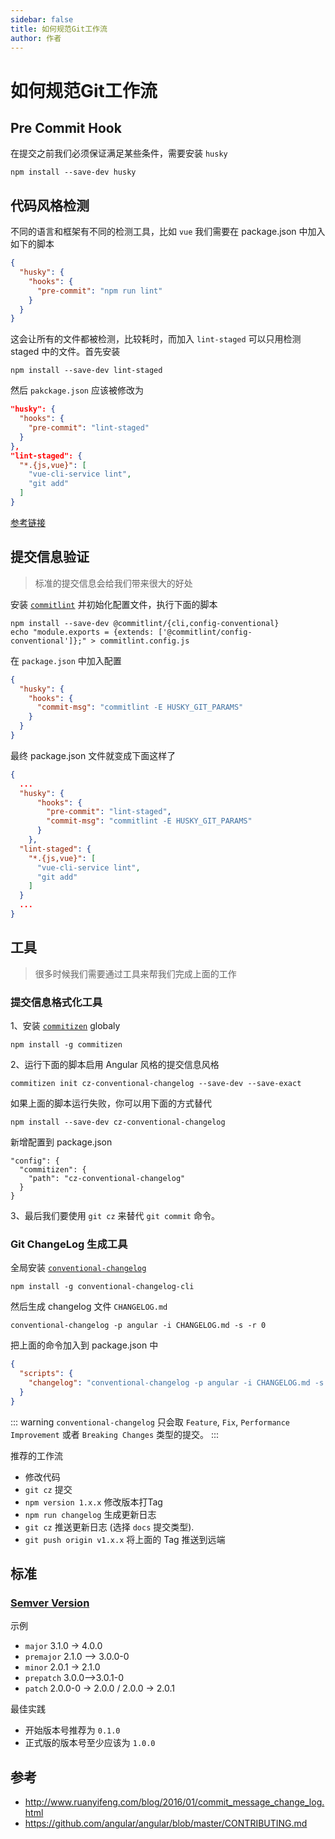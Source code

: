 ```yaml
---
sidebar: false
title: 如何规范Git工作流
author: 作者
---
```


# 如何规范Git工作流

## Pre Commit Hook

在提交之前我们必须保证满足某些条件，需要安装 `husky`

```
npm install --save-dev husky
```

## 代码风格检测

不同的语言和框架有不同的检测工具，比如 `vue` 我们需要在 package.json 中加入如下的脚本

```json
{
  "husky": {
    "hooks": {
      "pre-commit": "npm run lint"
    }
  }
}
```

这会让所有的文件都被检测，比较耗时，而加入 `lint-staged` 可以只用检测 staged 中的文件。首先安装

```
npm install --save-dev lint-staged
```

然后 `pakckage.json` 应该被修改为

```json
"husky": {
  "hooks": {
    "pre-commit": "lint-staged"
  }
},
"lint-staged": {
  "*.{js,vue}": [
    "vue-cli-service lint",
    "git add"
  ]
}
```

[参考链接](https://cli.vuejs.org/zh/guide/cli-service.html#git-hook)


## 提交信息验证

> 标准的提交信息会给我们带来很大的好处

安装 [`commitlint`](https://commitlint.js.org/) 并初始化配置文件，执行下面的脚本

```
npm install --save-dev @commitlint/{cli,config-conventional}
echo "module.exports = {extends: ['@commitlint/config-conventional']};" > commitlint.config.js
```

在 `package.json` 中加入配置

```json
{
  "husky": {
    "hooks": {
      "commit-msg": "commitlint -E HUSKY_GIT_PARAMS"
    }
  }
}
```

最终 package.json 文件就变成下面这样了

```json
{
  ...
  "husky": {
      "hooks": {
        "pre-commit": "lint-staged",
        "commit-msg": "commitlint -E HUSKY_GIT_PARAMS"
      }
    },
  "lint-staged": {
    "*.{js,vue}": [
      "vue-cli-service lint",
      "git add"
    ]
  }
  ...
}
```

## 工具

> 很多时候我们需要通过工具来帮我们完成上面的工作

### 提交信息格式化工具

1、安装 [`commitizen`](https://github.com/commitizen/cz-cli) globaly

```
npm install -g commitizen
```

2、运行下面的脚本启用 Angular 风格的提交信息风格

```
commitizen init cz-conventional-changelog --save-dev --save-exact
```

如果上面的脚本运行失败，你可以用下面的方式替代

```
npm install --save-dev cz-conventional-changelog
```

新增配置到 package.json

```
"config": {
  "commitizen": {
    "path": "cz-conventional-changelog"
  }
}
```

3、最后我们要使用 `git cz` 来替代 `git commit` 命令。


### Git ChangeLog 生成工具

全局安装 [`conventional-changelog`](https://github.com/conventional-changelog/conventional-changelog/tree/master/packages/conventional-changelog-cli) 

```
npm install -g conventional-changelog-cli
```

然后生成 changelog 文件 `CHANGELOG.md`

```
conventional-changelog -p angular -i CHANGELOG.md -s -r 0
```

把上面的命令加入到 package.json 中

```json
{
  "scripts": {
    "changelog": "conventional-changelog -p angular -i CHANGELOG.md -s -r 0"
  }
}
```

::: warning
`conventional-changelog` 只会取 `Feature`, `Fix`, `Performance Improvement` 或者 `Breaking Changes` 类型的提交。
:::


推荐的工作流

-  修改代码
- `git cz` 提交
- `npm version 1.x.x` 修改版本打Tag
- `npm run changelog` 生成更新日志
- `git cz` 推送更新日志 (选择 `docs` 提交类型).
- `git push origin v1.x.x` 将上面的 Tag 推送到远端


## 标准

### [Semver Version](https://semver.org/lang/zh-CN/)

示例

- `major`  3.1.0 -> 4.0.0
- `premajor` 2.1.0 –> 3.0.0-0
- `minor` 2.0.1 -> 2.1.0
- `prepatch` 3.0.0–>3.0.1-0
- `patch` 2.0.0-0 -> 2.0.0 / 2.0.0 -> 2.0.1

最佳实践

- 开始版本号推荐为 `0.1.0`
-  正式版的版本号至少应该为 `1.0.0`


## 参考

- http://www.ruanyifeng.com/blog/2016/01/commit_message_change_log.html
- https://github.com/angular/angular/blob/master/CONTRIBUTING.md
